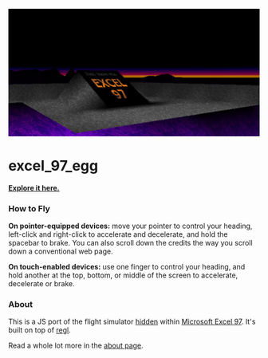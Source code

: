 ![excel_97_egg screenshot](/readme_assets/monolith_screenshot.png?raw=true "The Excel 97 credits monolith at dusk.")

# excel_97_egg

[__Explore it here.__](https://rezmason.github.io/excel_97_egg)

### How to Fly

**On pointer-equipped devices:** move your pointer to
control your heading, left-click and right-click to accelerate and
decelerate, and hold the spacebar to brake. You can also scroll down
the credits the way you scroll down a conventional web page.

**On touch-enabled devices:** use one finger to control
your heading, and hold another at the top, bottom, or middle of the
screen to accelerate, decelerate or brake.

### About
This is a JS port of the flight simulator [hidden](https://eeggs.com/items/718.html)
within [Microsoft Excel 97](https://en.wikipedia.org/wiki/Microsoft_Excel#Excel_97_(v8.0)).
It's built on top of [regl](https://regl.party).

Read a whole lot more in the [about page](https://rezmason.github.io/excel_97_egg/about.html).
